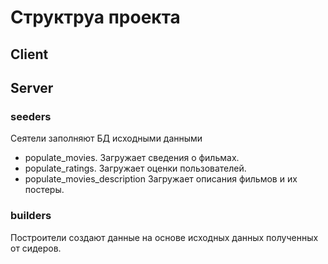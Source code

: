 # Структруа проекта
## Client
## Server
### seeders

Сеятели заполняют БД исходными данными

- populate_movies. Загружает сведения о фильмах.
- populate_ratings. Загружает оценки пользователей.
- populate_movies_description Загружает описания фильмов и их постеры.

### builders

Построители создают данные на основе исходных данных полученных от сидеров.

